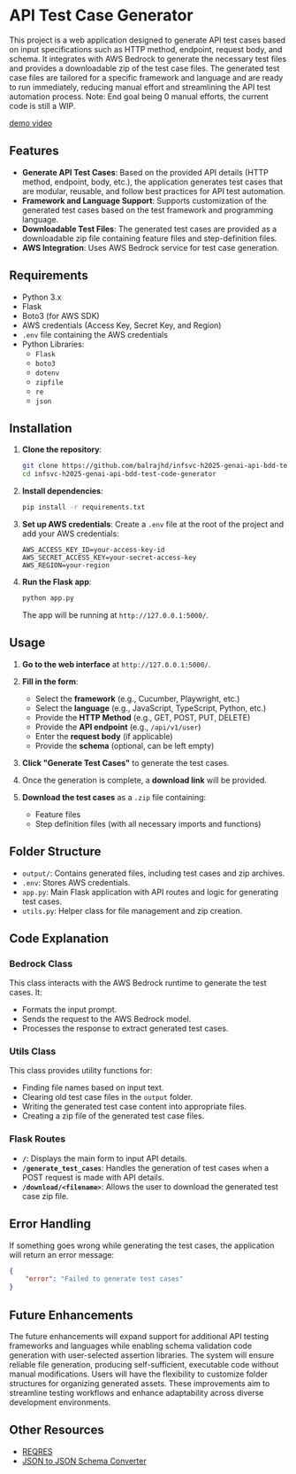 # API Test Case Generator

This project is a web application designed to generate API test cases based on input specifications such as HTTP method, endpoint, request body, and schema. It integrates with AWS Bedrock to generate the necessary test files and provides a downloadable zip of the test case files. The generated test case files are tailored for a specific framework and language and are ready to run immediately, reducing manual effort and streamlining the API test automation process.
Note: End goal being 0 manual efforts, the current code is still a WIP.

[demo video](https://infoservicesllc-my.sharepoint.com/:v:/g/personal/balrajhd_infoservices_com/ERgQsRAL6dFGif1voDOSTsgBM-4pCb8vYELnLpW5hYQdlQ?nav=eyJyZWZlcnJhbEluZm8iOnsicmVmZXJyYWxBcHAiOiJTdHJlYW1XZWJBcHAiLCJyZWZlcnJhbFZpZXciOiJTaGFyZURpYWxvZy1MaW5rIiwicmVmZXJyYWxBcHBQbGF0Zm9ybSI6IldlYiIsInJlZmVycmFsTW9kZSI6InZpZXcifX0%3D&e=sXlWBt)

## Features

- **Generate API Test Cases**: Based on the provided API details (HTTP method, endpoint, body, etc.), the application generates test cases that are modular, reusable, and follow best practices for API test automation.
- **Framework and Language Support**: Supports customization of the generated test cases based on the test framework and programming language.
- **Downloadable Test Files**: The generated test cases are provided as a downloadable zip file containing feature files and step-definition files.
- **AWS Integration**: Uses AWS Bedrock service for test case generation.

## Requirements

- Python 3.x
- Flask
- Boto3 (for AWS SDK)
- AWS credentials (Access Key, Secret Key, and Region)
- `.env` file containing the AWS credentials
- Python Libraries:
  - `Flask`
  - `boto3`
  - `dotenv`
  - `zipfile`
  - `re`
  - `json`

## Installation

1. **Clone the repository**:
    ```bash
    git clone https://github.com/balrajhd/infsvc-h2025-genai-api-bdd-test-code-generator.git
    cd infsvc-h2025-genai-api-bdd-test-code-generator
    ```

2. **Install dependencies**:
    ```bash
    pip install -r requirements.txt
    ```

3. **Set up AWS credentials**:
    Create a `.env` file at the root of the project and add your AWS credentials:
    ```dotenv
    AWS_ACCESS_KEY_ID=your-access-key-id
    AWS_SECRET_ACCESS_KEY=your-secret-access-key
    AWS_REGION=your-region
    ```

4. **Run the Flask app**:
    ```bash
    python app.py
    ```

    The app will be running at `http://127.0.0.1:5000/`.

## Usage

1. **Go to the web interface** at `http://127.0.0.1:5000/`.

2. **Fill in the form**:
   - Select the **framework** (e.g., Cucumber, Playwright, etc.)
   - Select the **language** (e.g., JavaScript, TypeScript, Python, etc.)
   - Provide the **HTTP Method** (e.g., GET, POST, PUT, DELETE)
   - Provide the **API endpoint** (e.g., `/api/v1/user`)
   - Enter the **request body** (if applicable)
   - Provide the **schema** (optional, can be left empty)

3. **Click "Generate Test Cases"** to generate the test cases.

4. Once the generation is complete, a **download link** will be provided.

5. **Download the test cases** as a `.zip` file containing:
   - Feature files
   - Step definition files (with all necessary imports and functions)

## Folder Structure

- `output/`: Contains generated files, including test cases and zip archives.
- `.env`: Stores AWS credentials.
- `app.py`: Main Flask application with API routes and logic for generating test cases.
- `utils.py`: Helper class for file management and zip creation.

## Code Explanation

### **Bedrock Class**
This class interacts with the AWS Bedrock runtime to generate the test cases. It:
- Formats the input prompt.
- Sends the request to the AWS Bedrock model.
- Processes the response to extract generated test cases.

### **Utils Class**
This class provides utility functions for:
- Finding file names based on input text.
- Clearing old test case files in the `output` folder.
- Writing the generated test case content into appropriate files.
- Creating a zip file of the generated test case files.

### **Flask Routes**
- **`/`**: Displays the main form to input API details.
- **`/generate_test_cases`**: Handles the generation of test cases when a POST request is made with API details.
- **`/download/<filename>`**: Allows the user to download the generated test case zip file.

## Error Handling

If something goes wrong while generating the test cases, the application will return an error message:
```json
{
    "error": "Failed to generate test cases"
}
```

## Future Enhancements
The future enhancements will expand support for additional API testing frameworks and languages while enabling schema validation code generation with user-selected assertion libraries. The system will ensure reliable file generation, producing self-sufficient, executable code without manual modifications. Users will have the flexibility to customize folder structures for organizing generated assets. These improvements aim to streamline testing workflows and enhance adaptability across diverse development environments.

## Other Resources
- [REQRES](https://reqres.in/)
- [JSON to JSON Schema Converter](https://transform.tools/json-to-json-schema)
